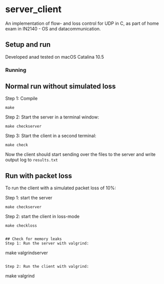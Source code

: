 # server_client

An implementation of flow- and loss control for UDP in C, as part of home exam in IN2140 - OS and datacommunication. 

## Setup and run
Developed anad tested on macOS Catalina 10.5

### Running

## Normal run without simulated loss
Step 1: Compile
```
make
```

Step 2: Start the server in a terminal window:
```
make checkserver
```

Step 3: Start the client in a second terminal:
```
make check
```

Now the client should start sending over the files to the server and write output log to ```results.txt```

## Run with packet loss
To run the client with a simulated packet loss of 10%:

Step 1: start the server
```
make checkserver
```

Step 2: start the client in loss-mode
```
make checkloss


## Check for memory leaks
Step 1: Run the server with valgrind:
```
make valgrindserver
```

Step 2: Run the client with valgrind:
```
make valgrind

